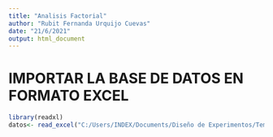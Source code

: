 ```yaml
---
title: "Analisis Factorial"
author: "Rubit Fernanda Urquijo Cuevas"
date: "21/6/2021"
output: html_document
---
```


# IMPORTAR LA BASE DE DATOS EN FORMATO EXCEL

```r
library(readxl)
datos<- read_excel("C:/Users/INDEX/Documents/Diseño de Experimentos/Temas Examen Final/af.xlsx")
```

